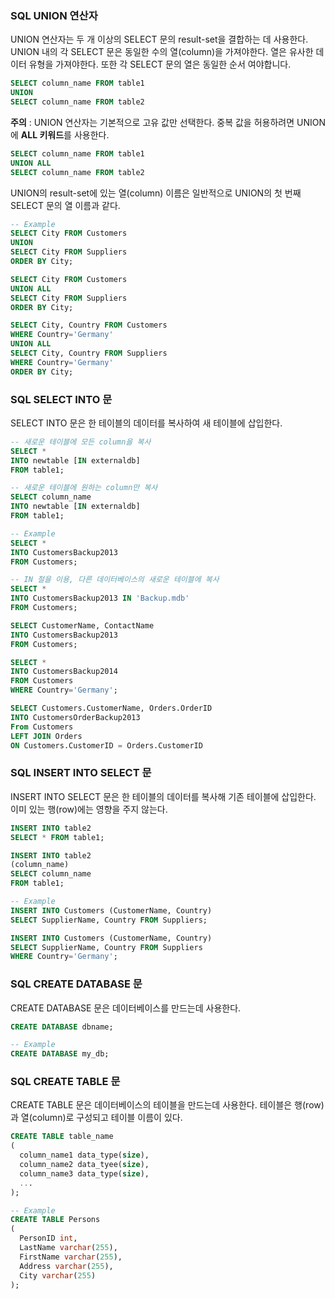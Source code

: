 ### SQL UNION 연산자

UNION 연산자는 두 개 이상의 SELECT 문의 result-set을 결합하는 데 사용한다. UNION 내의 각 SELECT 문은 동일한 수의 열(column)을 가져야한다. 열은 유사한 데이터 유형을 가져야한다. 또한 각 SELECT 문의 열은 동일한 순서 여야합니다.

```sql
SELECT column_name FROM table1
UNION
SELECT column_name FROM table2
```

**주의** : UNION 연산자는 기본적으로 고유 값만 선택한다. 중복 값을 허용하려면 UNION에 **ALL 키워드**를 사용한다.

```sql
SELECT column_name FROM table1
UNION ALL
SELECT column_name FROM table2
```

UNION의 result-set에 있는 열(column) 이름은 일반적으로 UNION의 첫 번째 SELECT 문의 열 이름과 같다.

```sql
-- Example
SELECT City FROM Customers
UNION
SELECT City FROM Suppliers
ORDER BY City;

SELECT City FROM Customers
UNION ALL
SELECT City FROM Suppliers
ORDER BY City;

SELECT City, Country FROM Customers
WHERE Country='Germany'
UNION ALL
SELECT City, Country FROM Suppliers
WHERE Country='Germany'
ORDER BY City;
```



### SQL SELECT INTO 문

SELECT INTO 문은 한 테이블의 데이터를 복사하여 새 테이블에 삽입한다.

```sql
-- 새로운 테이블에 모든 column을 복사
SELECT *
INTO newtable [IN externaldb]
FROM table1;

-- 새로운 테이블에 원하는 column만 복사
SELECT column_name
INTO newtable [IN externaldb]
FROM table1;

-- Example
SELECT *
INTO CustomersBackup2013
FROM Customers;

-- IN 절을 이용, 다른 데이터베이스의 새로운 테이블에 복사
SELECT *
INTO CustomersBackup2013 IN 'Backup.mdb'
FROM Customers;

SELECT CustomerName, ContactName
INTO CustomersBackup2013
FROM Customers;

SELECT *
INTO CustomersBackup2014
FROM Customers
WHERE Country='Germany';

SELECT Customers.CustomerName, Orders.OrderID
INTO CustomersOrderBackup2013
From Customers
LEFT JOIN Orders
ON Customers.CustomerID = Orders.CustomerID
```

### SQL INSERT INTO SELECT 문

INSERT INTO SELECT 문은 한 테이블의 데이터를 복사해 기존 테이블에 삽입한다. 이미 있는 행(row)에는 영향을 주지 않는다.

```sql
INSERT INTO table2
SELECT * FROM table1;

INSERT INTO table2
(column_name)
SELECT column_name
FROM table1;

-- Example
INSERT INTO Customers (CustomerName, Country)
SELECT SupplierName, Country FROM Suppliers;

INSERT INTO Customers (CustomerName, Country)
SELECT SupplierName, Country FROM Suppliers
WHERE Country='Germany';
```

### SQL CREATE DATABASE 문

CREATE DATABASE 문은 데이터베이스를 만드는데 사용한다.

```sql
CREATE DATABASE dbname;

-- Example
CREATE DATABASE my_db;
```

### SQL CREATE TABLE 문

CREATE TABLE 문은 데이터베이스의 테이블을 만드는데 사용한다. 테이블은 행(row)과 열(column)로 구성되고 테이블 이름이 있다.

```sql
CREATE TABLE table_name
(
  column_name1 data_type(size),
  column_name2 data_tyee(size),
  column_name3 data_type(size),
  ...
);

-- Example
CREATE TABLE Persons
(
  PersonID int,
  LastName varchar(255),
  FirstName varchar(255),
  Address varchar(255),
  City varchar(255)
);
```

